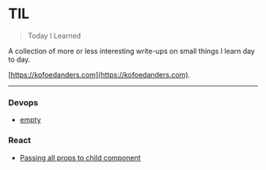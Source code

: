 # TIL

> Today I Learned

A collection of more or less interesting write-ups on small things I learn day to day.

[https://kofoedanders.com](https://kofoedanders.com).

---

### Devops

- [empty](devops/empty.md)


### React

- [Passing all props to child component](react/passing-all-props-to-child-component.md)